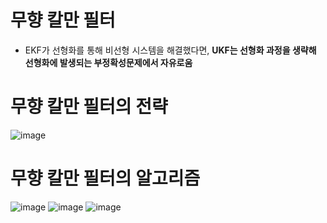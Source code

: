 # 무향 칼만 필터
- EKF가 선형화를 통해 비선형 시스템을 해결했다면, __UKF는 선형화 과정을 생략해 선형화에 발생되는 부정확성문제에서 자유로움__
# 무향 칼만 필터의 전략
![image](https://user-images.githubusercontent.com/107944370/230553246-49d0363d-db40-4b29-ace7-b58af05abfa6.png)
# 무향 칼만 필터의 알고리즘
![image](https://user-images.githubusercontent.com/107944370/230553271-5f3bd52a-0cbe-4d2a-8ec7-696297d0e1b6.png)
![image](https://user-images.githubusercontent.com/107944370/230553385-bd266f05-4088-4003-8492-df30c0c9615a.png)
![image](https://user-images.githubusercontent.com/107944370/230553320-1b615857-c6ca-4ddd-9ed9-825601242a94.png)
